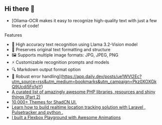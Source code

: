 ## Hi there 👋

<!--
**ahmadmunib/ahmadmunib** is a ✨ _special_ ✨ repository because its `README.md` (this file) appears on your GitHub profile.

Here are some ideas to get you started:

- 🔭 I’m currently working on ...
- 🌱 I’m currently learning ...
- 👯 I’m looking to collaborate on ...
- 🤔 I’m looking for help with ...
- 💬 Ask me about ...
- 📫 How to reach me: ...
- 😄 Pronouns: ...
- ⚡ Fun fact: ...
-->

<!-- daily.dev BOOKMARKS:START -->
- [Ollama-OCR makes it easy to recognize high-quality text with just a few lines of code!

Features
- 🚀 High accuracy text recognition using Llama 3.2-Vision model
- 📝 Preserves original text formatting and structure
- 🖼️ Supports multiple image formats: JPG, JPEG, PNG
- ⚡️ Customizable recognition prompts and models
- 🔍 Markdown output format option
- 💪 Robust error handling](https://app.daily.dev/posts/ue1WVI2Ec?utm_source=rss&utm_medium=bookmarks&utm_campaign=Pkz0XOXGkQ9Ucdi5Fo1gY)
- [A curated list of amazingly awesome PHP libraries, resources and shiny things &lpar;Part 2&rpar;](https://app.daily.dev/posts/thqCDCMJk?utm_source=rss&utm_medium=bookmarks&utm_campaign=Pkz0XOXGkQ9Ucdi5Fo1gY)
- [10,000+ Themes for ShadCN UI.](https://app.daily.dev/posts/PxTx5c09L?utm_source=rss&utm_medium=bookmarks&utm_campaign=Pkz0XOXGkQ9Ucdi5Fo1gY)
- [Learn how to build realtime location tracking solution with Laravel , Pulsetracker and python .](https://app.daily.dev/posts/9XH7m0Cl1?utm_source=rss&utm_medium=bookmarks&utm_campaign=Pkz0XOXGkQ9Ucdi5Fo1gY)
- [I built a Flexbox Playground with Awesome Animations](https://app.daily.dev/posts/rq8I7OJvm?utm_source=rss&utm_medium=bookmarks&utm_campaign=Pkz0XOXGkQ9Ucdi5Fo1gY)
<!-- daily.dev BOOKMARKS:END -->
